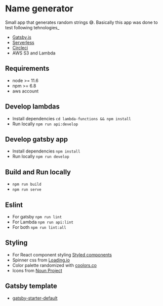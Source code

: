 # Name generator

Small app that generates random strings :sweat_smile:. Basically this app was done to test following tehnologies_

- [Gatsby.js](https://www.gatsbyjs.org/)
- [Serverless](https://serverless.com/)
- [Circleci](https://circleci.com/)
- AWS S3 and Lambda

## Requirements

- node >= 11.6
- npm >= 6.8
- aws account


## Develop lambdas


- Install dependencies `cd lambda-functions && npm install`
- Run locally `npm run api:develop`

## Develop gatsby app

- Install dependencies `npm install`
- Run locally `npm run develop`


## Build and Run locally

- `npm run build`
- `npm run serve`

## Eslint
- For gatsby `npm run lint`
- For Lambda `npm run api:lint`
- For both `npm run lint:all`

## Styling

- For React component styling [Styled components](https://www.styled-components.com/)
- Spinner css from [Loading.io](https://loading.io/animation/)
- Color palette randomized with [coolors.co](https://coolors.co/717c89-8aa2a9-90baad-a1e5ab-adf6b1)
- Icons from [Noun Project](https://thenounproject.com/)

## Gatsby template

- [gatsby-starter-default](https://github.com/gatsbyjs/gatsby-starter-default)
